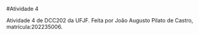 #Atividade 4

Atividade 4 de DCC202 da UFJF. Feita por João Augusto Pilato de Castro, matrícula:202235006.